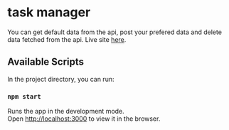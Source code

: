 # task manager

You can get default data from the api, post your prefered data and delete data fetched from the api. Live site [here](https://www.pikepics.com/).

## Available Scripts

In the project directory, you can run:

### `npm start`

Runs the app in the development mode.\
Open [http://localhost:3000](http://localhost:3000) to view it in the browser.
